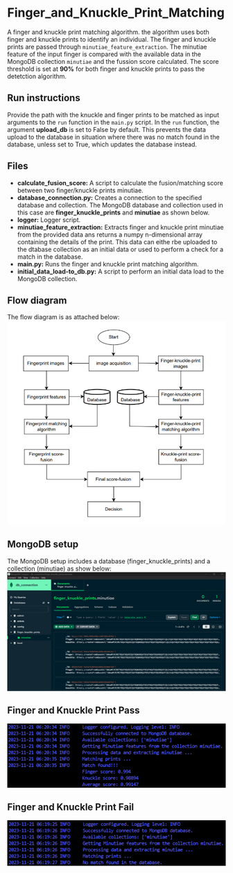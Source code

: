 # Finger_and_Knuckle_Print_Matching
A finger and knuckle print matching algorithm. the algorithm uses both finger and knuckle prints to identify an individual. The finger and knuckle prints are passed through `minutiae_feature_extraction`. The minutiae feature of the input finger is compared with the available data in the MongoDB collection `minutiae` and the fussion score calculated. The score threshold is set at **90%** for both finger and knuckle prints to pass the detetction algorithm.

## Run instructions
Provide the path with the knuckle and finger prints to be matched as input arguments to the `run` function in the `main.py` script. In the `run` function, the argument **upload_db** is set to False by default. This prevents the data upload to the database in situation where there was no match found in the database, unless set to True, which updates the database instead.

## Files
- **calculate_fusion_score:** A script to calculate the fusion/matching score between two finger/knuckle prints minutiae.
- **database_connection.py:** Creates a connection to the specified database and collection. The MongoDB database and collection used in this case are **finger_knuckle_prints** and **minutiae** as shown below.
- **logger:** Logger script.
- **minutiae_feature_extraction:** Extracts finger and knuckle print minutiae from the provided data ans returns a numpy n-dimensional array containing the details of the print. This data can eithe rbe uploaded to the dtabase collection as an initial data or used to perform a check for a match in the database.
- **main.py:** Runs the finger and knuckle print matching algorithm.
- **initial_data_load-to_db.py:** A script to perform an initial data load to the MongoDB collection.

## Flow diagram
The flow diagram is as attached below:
![](images/flow_diagram.png)

## MongoDB setup
The MongoDB setup includes a database (finger_knuckle_prints) and a collection (minutiae) as show below:
![](images/mongo_db_setup.png)

## Finger and Knuckle Print Pass
![](images/print_pass.png)

## Finger and Knuckle Print Fail
![](images/print_fail.png)
